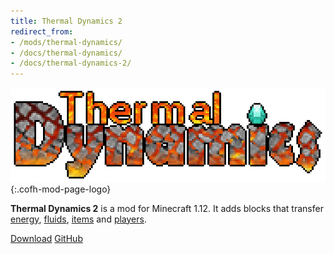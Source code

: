 ```yaml
---
title: Thermal Dynamics 2
redirect_from:
- /mods/thermal-dynamics/
- /docs/thermal-dynamics/
- /docs/thermal-dynamics-2/
---
```


![Thermal Dynamics logo](/assets/images/modlogos/thermal-dynamics.png){:.cofh-mod-page-logo}


**Thermal Dynamics 2** is a mod for Minecraft 1.12. It adds blocks that transfer
[energy](/docs/1.12/thermal-dynamics-2/fluxducts/),
[fluids](/docs/1.12/thermal-dynamics-2/fluiduct/),
[items](/docs/1.12/thermal-dynamics-2/itemduct/) and
[players](/docs/1.12/thermal-dynamics-2/viaduct/).


<div class="uk-margin-top uk-button-group">
    <a class="uk-button uk-button-large uk-button-success uk-text-bold" href="/downloads/">Download</a>
    <a class="uk-button uk-button-large" href="https://github.com/CoFH/ThermalDynamics">GitHub</a>
</div>
